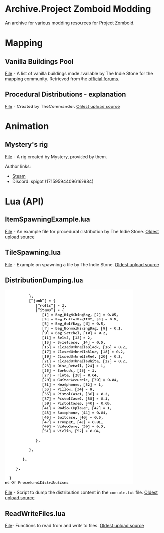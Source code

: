 # Archive.Project Zomboid Modding
An archive for various modding resources for Project Zomboid.

# Mapping
## Vanilla Buildings Pool
[File](Mapping/Vanilla%20Buildings%20Pool/Buildings%20Catalogue%20Curated.zip) -
A list of vanilla buildings made available by The Indie Stone for the mapping community. Retrieved from the [official forums](https://theindiestone.com/forums/index.php?/topic/54395-vanilla-buildings-pool/).

## Procedural Distributions - explanation
[File](Mapping/Procedural%20Distributions%20-%20explanation/Procedural%20Distributions%20-%20explanation.png) -
Created by TheCommander. [Oldest upload source](https://theindiestone.com/forums/index.php?/topic/38165-quick-guide-how-to-mod-the-loot-distribution-system-distributionslua-proceduraldistributionslua/)

# Animation
## Mystery's rig
[File](Animation/Mystery's%20Rig/Mystery_Rig.blend) -
A rig created by Mystery, provided by them.

Author links:
- [Steam](https://steamcommunity.com/id/Zmilez)
- Discord: spigot (171595944096169984)

# Lua (API)
## ItemSpawningExample.lua
[File](Lua%20(API)/ItemSpawningExample.lua) -
An example file for procedural distribution by The Indie Stone. [Oldest upload source](https://discord.com/channels/136501320340209664/232196827577974784/890921284379246613)

## TileSpawning.lua
[File](Lua%20(API)/TileSpawning.lua) -
Example on spawning a tile by The Indie Stone. [Oldest upload source](https://discord.com/channels/136501320340209664/232196827577974784/899479292088569906)

## DistributionDumping.lua
![Example](img/DistributionDumping%20-%20example.png)

[File](Lua%20(API)/DistributionDumping) -
Script to dump the distribution content in the `console.txt` file. [Oldest upload source](https://discord.com/channels/136501320340209664/232196827577974784/887879308473933884)

## ReadWriteFiles.lua
[File](/Lua%20(API)/ReadWriteFiles.lua)-
Functions to read from and write to files. [Oldest upload source](https://discord.com/channels/136501320340209664/232196827577974784/931744932656451645)
